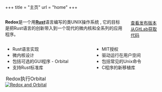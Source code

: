 +++
title = "主页"
url = "home"
+++
<div class="columns install-row">
  <div class="column is-two-thirds">
    <p class="pitch">
      <b>Redox</b>是一个用<a style="color: inherit;" href="https://www.rust-lang.org/"><b>Rust</b></a>语言编写的类UNIX操作系统 ,
      它的目标是把Rust语言的创新带入到一个现代的微内核和全系列的应用程序。
    </p>
  </div>
  <div class="column install-box">
    <br/>
    <a class="btn btn-primary" href="https://gitlab.redox-os.org/redox-os/redox/-/releases">查看发布版本</a>
    <a class="btn btn-default" href="https://gitlab.redox-os.org/redox-os/redox/">从GitLab获取代码</a>
  </div>
</div>
<div class="columns features">
  <div class="column">
    <ul class="laundry-list" style="margin-bottom: 0px;">
      <li>Rust语言实现</li>
      <li>微内核设计</li>
      <li>包括可选的GUI程序 - Orbital</li>
      <li>支持Rust标准库</li>
    </ul>
  </div>
  <div class="column">
    <ul class="laundry-list">
      <li>MIT授权</li>
      <li>驱动运行在用户空间</li>
      <li>包括常见的Unix命令</li>
      <li>C程序的新移植库</li>
    </ul>
  </div>
</div>
<div class="columns features">
  <div class="col-sm-12">
    <div style="font-size: 16px; text-align: center;">
      Redox执行Orbital
    </div>
    <a href="/img/redox-orbital/large.png">
      <picture>
        <source media="(min-width: 640px)" srcset="/img/redox-orbital/large.webp" type="image/webp">
        <source media="(min-width: 320px)" srcset="/img/redox-orbital/medium.webp" type="image/webp">
        <source srcset="/img/redox-orbital/small.webp" type="image/webp">
        <source media="(min-width: 640px)" srcset="/img/redox-orbital/large.png" type="image/png">
        <source media="(min-width: 320px)" srcset="/img/redox-orbital/medium.png" type="image/png">
        <source srcset="/img/redox-orbital/small.png" type="image/png">
        <img src="/img/redox-orbital/large.png" class="img-responsive" alt="Redox and Orbital">
      </picture>
    </a>
  </div>
</div>
